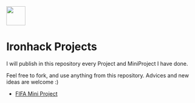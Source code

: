 <img src="https://user-images.githubusercontent.com/121881874/230218313-db706314-4c0f-4d6b-8d6e-83053d88c503.png" width="50" height="50">

# Ironhack Projects

I will publish in this repository every Project and MiniProject I have done.

Feel free to fork, and use anything from this repository.
Advices and new ideas are welcome :)

- [FIFA Mini Project](https://github.com/jesus-jpeg/IronhackProjects/tree/main/FIFA-project)

